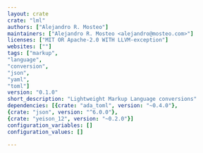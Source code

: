 ```yaml
---
layout: crate
crate: "lml"
authors: ["Alejandro R. Mosteo"]
maintainers: ["Alejandro R. Mosteo <alejandro@mosteo.com>"]
licenses: ["MIT OR Apache-2.0 WITH LLVM-exception"]
websites: [""]
tags: ["markup",
"language",
"conversion",
"json",
"yaml",
"toml"]
version: "0.1.0"
short_description: "Lightweight Markup Language conversions"
dependencies: [{crate: "ada_toml", version: "~0.4.0"},
{crate: "json", version: "^6.0.0"},
{crate: "yeison_12", version: "~0.2.0"}]
configuration_variables: []
configuration_values: []

---
```



